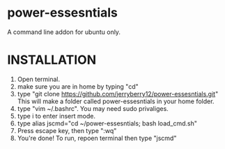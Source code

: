 # power-essesntials
A command line addon for ubuntu only.
# INSTALLATION
1. Open terminal.
2. make sure you are in home by typing "cd"
3. type "git clone https://github.com/jerryberry12/power-essesntials.git" This will make a folder called power-essesntials in your home folder.
4. type "vim ~/.bashrc". You may need sudo privaliges.
5. type i to enter insert mode.
6. type alias jscmd="cd ~/power-essesntials; bash load_cmd.sh"
7. Press escape key, then type ":wq"
8. You're done! To run, repoen terminal then type "jscmd"
